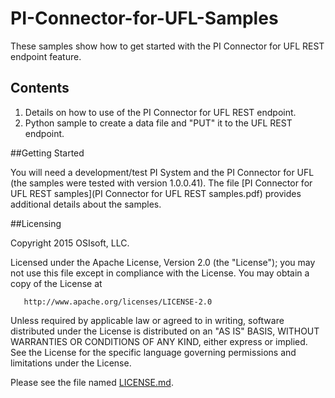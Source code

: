 # PI-Connector-for-UFL-Samples

These samples show how to get started with the PI Connector for UFL REST endpoint feature.

## Contents

1. Details on how to use of the PI Connector for UFL REST endpoint.
2. Python sample to create a data file and "PUT" it to the UFL REST endpoint.

##Getting Started

You will need a development/test PI System and the PI Connector for UFL (the samples were tested with version 1.0.0.41).
The file [PI Connector for UFL REST samples](PI Connector for UFL REST samples.pdf) provides additional details about the samples.

##Licensing

Copyright 2015 OSIsoft, LLC.

   Licensed under the Apache License, Version 2.0 (the "License");
   you may not use this file except in compliance with the License.
   You may obtain a copy of the License at

       http://www.apache.org/licenses/LICENSE-2.0

   Unless required by applicable law or agreed to in writing, software
   distributed under the License is distributed on an "AS IS" BASIS,
   WITHOUT WARRANTIES OR CONDITIONS OF ANY KIND, either express or implied.
   See the License for the specific language governing permissions and
   limitations under the License.
   
Please see the file named [LICENSE.md](LICENSE.md).

